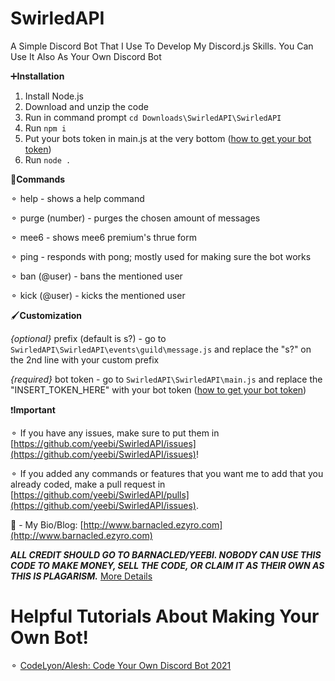 # SwirledAPI
 A Simple Discord Bot That I Use To Develop My Discord.js Skills. You Can Use It Also As Your Own Discord Bot

➕**Installation**
1. Install Node.js 
2. Download and unzip the code
3. Run in command prompt `cd Downloads\SwirledAPI\SwirledAPI`
4. Run `npm i`
5. Put your bots token in main.js at the very bottom ([how to get your bot token](https://www.writebots.com/discord-bot-token/))
6. Run `node .`

💬**Commands**

⚬ help - shows a help command

⚬ purge (number) - purges the chosen amount of messages

⚬ mee6 - shows mee6 premium's thrue form

⚬ ping - responds with pong; mostly used for making sure the bot works

⚬ ban (@user) - bans the mentioned user

⚬ kick (@user) - kicks the mentioned user

🖌️**Customization** 

*{optional}* prefix (default is s?) - go to `SwirledAPI\SwirledAPI\events\guild\message.js` and replace the "s?" on the 2nd line with your custom prefix

*{required}* bot token - go to `SwirledAPI\SwirledAPI\main.js` and replace the "INSERT_TOKEN_HERE" with your bot token ([how to get your bot token](https://www.writebots.com/discord-bot-token/))

❗**Important**

⚬ If you have any issues, make sure to put them in [https://github.com/yeebi/SwirledAPI/issues](https://github.com/yeebi/SwirledAPI/issues)!

⚬ If you added any commands or features that you want me to add that you already coded, make a pull request in [https://github.com/yeebi/SwirledAPI/pulls](https://github.com/yeebi/SwirledAPI/issues).

🔗 - My Bio/Blog: [http://www.barnacled.ezyro.com](http://www.barnacled.ezyro.com)

***ALL CREDIT SHOULD GO TO BARNACLED/YEEBI. NOBODY CAN USE THIS CODE TO MAKE MONEY, SELL THE CODE, OR CLAIM IT AS THEIR OWN AS THIS IS PLAGARISM.*** [More Details](https://www.github.com/yeebi/SwirledAPI/LICENSE.md)

# Helpful Tutorials About Making Your Own Bot!

⚬ [CodeLyon/Alesh: Code Your Own Discord Bot 2021](https://www.youtube.com/playlist?list=PLbbLC0BLaGjpyzN1rg-gK4dUqbn8eJQq4)

